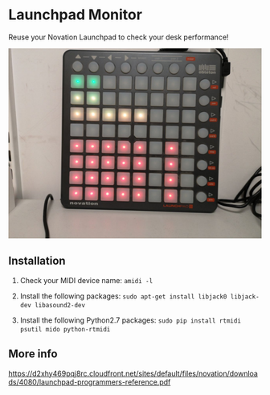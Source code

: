 # Launchpad Monitor

Reuse your Novation Launchpad to check your desk performance!

![Alt text](launchpad.jpg?raw=true)

## Installation

1. Check your MIDI device name:
`amidi -l`

2. Install the following packages:
`sudo apt-get install libjack0 libjack-dev libasound2-dev`

3. Install the following Python2.7 packages:
`sudo pip install rtmidi psutil mido python-rtmidi`

## More info

https://d2xhy469pqj8rc.cloudfront.net/sites/default/files/novation/downloads/4080/launchpad-programmers-reference.pdf